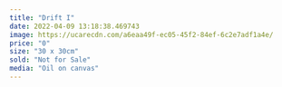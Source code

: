 ```yaml
---
title: "Drift I"
date: 2022-04-09 13:18:38.469743
image: https://ucarecdn.com/a6eaa49f-ec05-45f2-84ef-6c2e7adf1a4e/
price: "0"
size: "30 x 30cm"
sold: "Not for Sale"
media: "Oil on canvas"
---
```


